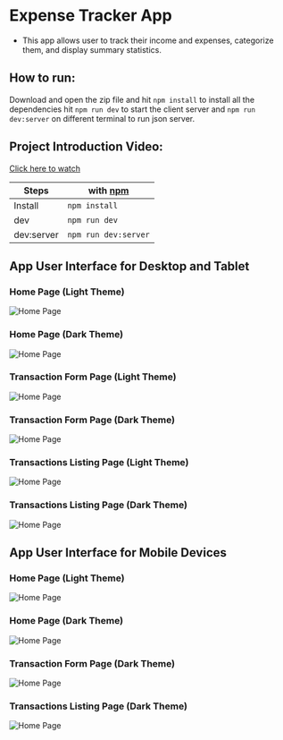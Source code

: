 # Expense Tracker App
- This app allows user to track their income and expenses, categorize them, and display summary statistics.


## How to run:
Download and open the zip file and hit `npm install` to install all the dependencies hit `npm run dev` to start the client server and `npm run dev:server` on different terminal to run json server.

## Project Introduction Video:
[Click here to watch](https://www.youtube.com/watch?v=DP5q0VanNsY)

| Steps      | with [npm](https://www.npmjs.com/) |
| -----      | ---------------------------------- |
| Install    | `npm install`                      |
| dev        | `npm run dev`                      |
| dev:server | `npm run dev:server`               |

## App User Interface for Desktop and Tablet

### Home Page (Light Theme)

![Home Page](./src/assets/home_light.png)

### Home Page (Dark Theme)

![Home Page](./src/assets/home_dark.png)


### Transaction Form Page (Light Theme)

![Home Page](./src/assets/form_light.png)


### Transaction Form Page (Dark Theme)

![Home Page](./src/assets/form-dark.png)


### Transactions Listing Page (Light Theme)

![Home Page](./src/assets/transaction_light.png)


### Transactions Listing Page (Dark Theme)

![Home Page](./src/assets/transaction_dark.png)

## App User Interface for Mobile Devices

### Home Page (Light Theme)

![Home Page](./src/assets/home_mobile_light.png)

### Home Page (Dark Theme)

![Home Page](./src/assets/home_mobile_dark.png)


### Transaction Form Page (Dark Theme)

![Home Page](./src/assets/form_mobile_dark.png)


### Transactions Listing Page (Dark Theme)

![Home Page](./src/assets/transaction_mobile_dark.png)